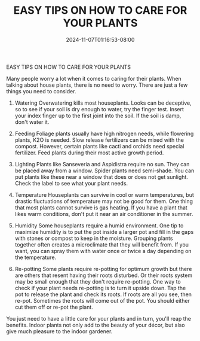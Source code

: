 ﻿---
title: "EASY TIPS ON HOW TO CARE FOR YOUR PLANTS"
date: 2024-11-07T01:16:53-08:00
description: "Gardening Tips for Web Success"
featured_image: "/images/Gardening.jpg"
tags: ["Gardening"]
---

EASY TIPS ON HOW TO CARE FOR YOUR PLANTS

Many people worry a lot when it comes to caring for their plants.  When talking about house plants, there is no need to worry.  There are just a few things you need to consider.  

1.  Watering
Overwatering kills most houseplants. Looks can be deceptive, so to see if your soil is dry enough to water, try the finger test.  Insert your index finger up to the first joint into the soil.  If the soil is damp, don't water it.  

2.  Feeding
Foliage plants usually have high nitrogen needs, while flowering plants, K2O is needed. Slow release fertilizers can be mixed with the compost.  However, certain plants like cacti and orchids need special fertilizer.  Feed plants during their most active growth period. 

3.  Lighting
Plants like Sanseveria and Aspidistra require no sun.  They can be placed away from a window.  Spider plants need semi-shade.  You can put plants like these near a window that does or does not get sunlight. Check the label to see what your plant needs.

4.  Temperature 
Houseplants can survive in cool or warm temperatures, but drastic fluctuations of temperature may not be good for them.  One thing that most plants cannot survive is gas heating. If you have a plant that likes warm conditions, don't put it near an air conditioner in the summer.

5.  Humidity
Some houseplants require a humid environment. One tip to maximize humidity is to put the pot inside a larger pot and fill in the gaps with stones or compost to keep in the moisture.  Grouping plants together often creates a microclimate that they will benefit from. If you want, you can spray them with water once or twice a day depending on the temperature.  

6.  Re-potting
Some plants require re-potting for optimum growth but there are others that resent having their roots disturbed. Or their roots system may be small enough that they don't require re-potting.  One way to check if your plant needs re-potting is to turn it upside down.  Tap the pot to release the plant and check its roots.  If roots are all you see, then re-pot. Sometimes the roots will come out of the pot. You should either cut them off or re-pot the plant. 

You just need to have a little care for your plants and in turn, you'll reap the benefits.  Indoor plants not only add to the beauty of your décor, but also give much pleasure to  the indoor gardener.

